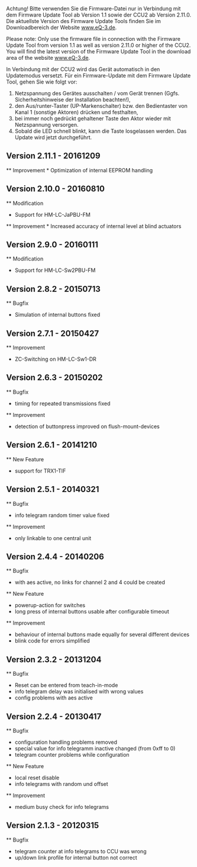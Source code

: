 ﻿Achtung! Bitte verwenden Sie die Firmware-Datei nur in Verbindung mit dem Firmware Update Tool ab Version 1.1 sowie der CCU2 ab Version 2.11.0.
Die aktuellste Version des Firmware Update Tools finden Sie im Downloadbereich der Website www.eQ-3.de.

Please note: Only use the firmware file in connection with the Firmware Update Tool from version 1.1 as well as version 2.11.0 or higher of the CCU2.
You will find the latest version of the Firmware Update Tool in the download area of the website www.eQ-3.de.


In Verbindung mit der CCU2 wird das Gerät automatisch in den Updatemodus versetzt. 
Für ein Firmware-Update mit dem Firmware Update Tool, gehen Sie wie folgt vor:
1. Netzspannung des Gerätes ausschalten / vom Gerät trennen (Ggfs. Sicherheitshinweise der Installation beachten!),
2. den Aus/runter-Taster (UP-Markenschalter) bzw. den Bedientaster von Kanal 1 (sonstige Aktoren) drücken und festhalten,
3. bei immer noch gedrückt gehaltener Taste den Aktor wieder mit Netzspannung versorgen.
4. Sobald die LED schnell blinkt, kann die Taste losgelassen werden. Das Update wird jetzt durchgeführt.


Version 2.11.1 - 20161209
--------------------------------------------------------------
** Improvement
	 * Optimization of internal EEPROM handling

	 
Version 2.10.0 - 20160810
--------------------------------------------------------------
** Modification
   * Support for HM-LC-JaPBU-FM
	 
** Improvement
	 * Increased accuracy of internal level at blind actuators
	 

Version 2.9.0 - 20160111
--------------------------------------------------------------
** Modification
   * Support for HM-LC-Sw2PBU-FM


Version 2.8.2 - 20150713
--------------------------------------------------------------
** Bugfix
   * Simulation of internal buttons fixed


Version 2.7.1 - 20150427
--------------------------------------------------------------
** Improvement
   * ZC-Switching on HM-LC-Sw1-DR
   
   
Version 2.6.3 - 20150202
--------------------------------------------------------------
** Bugfix
   * timing for repeated transmissions fixed

** Improvement
   * detection of buttonpress improved on flush-mount-devices


Version 2.6.1 - 20141210
--------------------------------------------------------------
** New Feature
   * support for TRX1-TIF


Version 2.5.1 - 20140321
--------------------------------------------------------------
** Bugfix
   * info telegram random timer value fixed

** Improvement
   * only linkable to one central unit


Version 2.4.4 - 20140206
--------------------------------------------------------------
** Bugfix
   * with aes active, no links for channel 2 and 4 could be created   

** New Feature
   * powerup-action for switches
   * long press of internal buttons usable after configurable timeout

** Improvement
   * behaviour of internal buttons made equally for several different devices
   * blink code for errors simplified


Version 2.3.2 - 20131204
--------------------------------------------------------------
** Bugfix
   * Reset can be entered from teach-in-mode  
   * info telegram delay was initialised with wrong values
   * config problems with aes active
      
	  
Version 2.2.4 - 20130417
--------------------------------------------------------------
** Bugfix
   * configuration handling problems removed
   * special value for info telegramm inactive changed (from 0xff to 0)
   * telegram counter problems while configuration  

** New Feature
   * local reset disable
   * info telegrams with random und offset

** Improvement
   * medium busy check for info telegrams


Version 2.1.3 - 20120315
--------------------------------------------------------------
** Bugfix
   * telegram counter at info telegrams to CCU was wrong
   * up/down link profile for internal button not correct